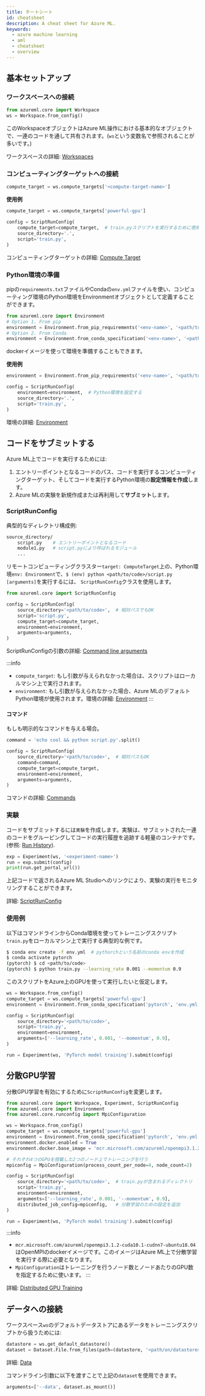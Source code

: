 ```yaml
---
title: チートシート
id: cheatsheet
description: A cheat sheet for Azure ML.
keywords:
  - azure machine learning
  - aml
  - cheatsheet
  - overview
---
```



## 基本セットアップ

### ワークスペースへの接続

```python
from azureml.core import Workspace
ws = Workspace.from_config()
```

このWorkspaceオブジェクトはAzure ML操作における基本的なオブジェクトで、一連のコードを通して共有されます。(`ws`という変数名で参照されることが多いです。)

ワークスペースの詳細: [Workspaces](./workspace.md)

### コンピューティングターゲットへの接続

```python
compute_target = ws.compute_targets['<compute-target-name>']
```

**使用例**

```python
compute_target = ws.compute_targets['powerful-gpu']

config = ScriptRunConfig(
    compute_target=compute_target,  # train.pyスクリプトを実行するために使用されるコンピューティングターゲット
    source_directory='.',
    script='train.py',
)
```

コンピューティングターゲットの詳細: [Compute Target](./compute-targets.md)

### Python環境の準備

pipの`requirements.txt`ファイルやCondaの`env.yml`ファイルを使い、コンピューティング環境のPython環境をEnvironmentオブジェクトとして定義することができます。

```python
from azureml.core import Environment
# Option 1. From pip
environment = Environment.from_pip_requirements('<env-name>', '<path/to/requirements.txt>')
# Option 2. From Conda
environment = Environment.from_conda_specification('<env-name>', '<path/to/env.yml>')
```

dockerイメージを使って環境を準備することもできます。

**使用例**

```python
environment = Environment.from_pip_requirements('<env-name>', '<path/to/requirements.txt>')

config = ScriptRunConfig(
    environment=environment,  # Python環境を設定する
    source_directory='.',
    script='train.py',
)
```

環境の詳細: [Environment](./environment.md)


## コードをサブミットする

Azure ML上でコードを実行するためには:

1. エントリーポイントとなるコードのパス、コードを実行するコンピューティングターゲット、そしてコードを実行するPython環境の**設定情報を作成**します。
2. Azure MLの実験を新規作成または再利用して**サブミット**します。

### ScriptRunConfig

典型的なディレクトリ構成例:

```bash
source_directory/
    script.py    # エントリーポイントとなるコード
    module1.py   # script.pyにより呼ばれるモジュール
    ...
```

リモートコンピューティングクラスター`target: ComputeTarget`上の、Python環境`env: Environment`で、`$ (env) python <path/to/code>/script.py [arguments]`を実行するには、 `ScriptRunConfig`クラスを使用します。

```python
from azureml.core import ScriptRunConfig

config = ScriptRunConfig(
    source_directory='<path/to/code>',  # 相対パスでもOK
    script='script.py',
    compute_target=compute_target,
    environment=environment,
    arguments=arguments,
)
```

ScriptRunConfigの引数の詳細: [Command line arguments](./script-run-config.md#command-line-arguments)

:::info
- `compute_target`: もし引数が与えられなかった場合は、スクリプトはローカルマシン上で実行されます。
- `environment`: もし引数が与えられなかった場合、Azure MLのデフォルトPython環境が使用されます。環境の詳細: [Environment](./environment.md)
:::

#### コマンド

もしも明示的なコマンドを与える場合。

```python
command = 'echo cool && python script.py'.split()

config = ScriptRunConfig(
    source_directory='<path/to/code>',  # 相対パスもOK
    command=command,
    compute_target=compute_target,
    environment=environment,
    arguments=arguments,
)
```

コマンドの詳細: [Commands](./script-run-config.md#commands)

### 実験

コードをサブミットするには`実験`を作成します。実験は、サブミットされた一連のコードをグルーピングしてコードの実行履歴を追跡する軽量のコンテナです。 (参照: [Run History](./run-history.md)).


```python
exp = Experiment(ws, '<experiment-name>')
run = exp.submit(config)
print(run.get_portal_url())
```

上記コードで返されるAzure ML Studioへのリンクにより、実験の実行をモニタリングすることができます。

詳細: [ScriptRunConfig](./script-run-config.md)

### 使用例

以下はコマンドラインからConda環境を使ってトレーニングスクリプト`train.py`をローカルマシン上で実行する典型的な例です。

```bash
$ conda env create -f env.yml  # pythorchという名前のconda envを作成
$ conda activate pytorch
(pytorch) $ cd <path/to/code>
(pytorch) $ python train.py --learning_rate 0.001 --momentum 0.9
```

このスクリプトをAzure上のGPUを使って実行したいと仮定します。

```python
ws = Workspace.from_config()
compute_target = ws.compute_targets['powerful-gpu']
environment = Environment.from_conda_specification('pytorch', 'env.yml')

config = ScriptRunConfig(
    source_directory='<path/to/code>',
    script='train.py',
    environment=environment,
    arguments=['--learning_rate', 0.001, '--momentum', 0.9],
)

run = Experiment(ws, 'PyTorch model training').submit(config)
```

## 分散GPU学習

分散GPU学習を有効にするために`ScriptRunConfig`を変更します。

```python {3,8-9,12,19}
from azureml.core import Workspace, Experiment, ScriptRunConfig
from azureml.core import Environment
from azureml.core.runconfig import MpiConfiguration

ws = Workspace.from_config()
compute_target = ws.compute_targets['powerful-gpu']
environment = Environment.from_conda_specification('pytorch', 'env.yml')
environment.docker.enabled = True
environment.docker.base_image = 'mcr.microsoft.com/azureml/openmpi3.1.2-cuda10.1-cudnn7-ubuntu18.04'

# それぞれ4つのGPUを搭載した2つのノード上でトレーニングを行う
mpiconfig = MpiConfiguration(process_count_per_node=4, node_count=2)

config = ScriptRunConfig(
    source_directory='<path/to/code>',  # train.pyが含まれるディレクトリ
    script='train.py',
    environment=environment,
    arguments=['--learning_rate', 0.001, '--momentum', 0.9],
    distributed_job_config=mpiconfig,   # 分散学習のための設定を追加
)

run = Experiment(ws, 'PyTorch model training').submit(config)
```

:::info
- `mcr.microsoft.com/azureml/openmpi3.1.2-cuda10.1-cudnn7-ubuntu18.04`はOpenMPIのdockerイメージです。このイメージはAzure ML上で分散学習を実行する際に必要となります。
- `MpiConfiguration`はトレーニングを行うノード数とノードあたりのGPU数を指定するために使います。
:::

詳細: [Distributed GPU Training](./distributed-training.md)

## データへの接続

ワークスペース`ws`のデフォルトデータストアにあるデータをトレーニングスクリプトから扱うためには:

```python
datastore = ws.get_default_datastore()
dataset = Dataset.File.from_files(path=(datastore, '<path/on/datastore>'))
```
詳細: [Data](./data.md)

コマンドライン引数に以下を渡すことで上記の`dataset`を使用できます。

```python
arguments=['--data', dataset.as_mount()]
```
